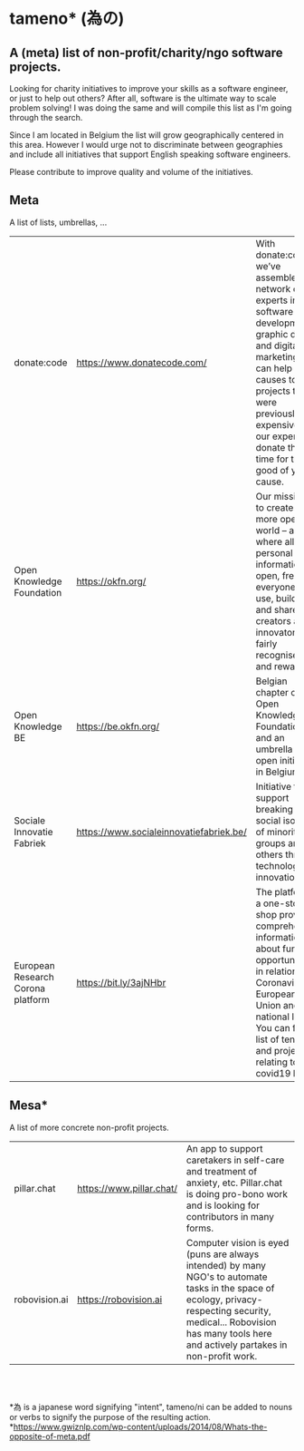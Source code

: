 # tameno* (為の)

## A (meta) list of non-profit/charity/ngo software projects.

Looking for charity initiatives to improve your skills as a software engineer, or just to help out others? After all, software is the ultimate way to scale problem solving!
I was doing the same and will compile this list as I'm going through the search.

Since I am located in Belgium the list will grow geographically centered in this area. 
However I would urge not to discriminate between geographies and include all initiatives that support English speaking software engineers.

Please contribute to improve quality and volume of the initiatives.

## Meta 

A list of lists, umbrellas, ...

|                                   |                                         |                                                                                                                                                                                                                                                                  |
|-----------------------------------|-----------------------------------------|------------------------------------------------------------------------------------------------------------------------------------------------------------------------------------------------------------------------------------------------------------------|
| donate:code                       | https://www.donatecode.com/             | With donate:code we’ve assembled a network of experts in software development, graphic design and digital marketing who can help good causes to build projects that were previously too expensive. All our experts donate their time for the good of your cause. |
| Open Knowledge Foundation         | https://okfn.org/                       | Our mission is to create a more open world – a world where all non-personal information is open, free for everyone to use, build on and share; and creators and innovators are fairly recognised and rewarded.                                                   |
| Open Knowledge BE                 | https://be.okfn.org/                    | Belgian chapter of Open Knowledge Foundation and an umbrella of open initiatives in Belgium.                                                                                                                                                                     |
| Sociale Innovatie Fabriek         | https://www.socialeinnovatiefabriek.be/ | Initiative to support breaking the social isolation of minority groups and others through technological innovation                                                                                                                                       |
| European Research Corona platform | https://bit.ly/3ajNHbr                  | The platform is a one-stop shop providing comprehensive information about funding opportunities in relation to Coronavirus at European Union and national level. You can find a list of tenders and projects relating to covid19 here.                           |


## Mesa*

A list of more concrete non-profit projects.

|                           |                                         |                                                                                                                                                                                                                                                                  |
|---------------------------|-----------------------------------------|------------------------------------------------------------------------------------------------------------------------------------------------------------------------------------------------------------------------------------------------------------------|
| pillar.chat               | https://www.pillar.chat/                | An app to support caretakers in self-care and treatment of anxiety, etc. Pillar.chat is doing pro-bono work and is looking for contributors in many forms.                                                                                                       |
| robovision.ai             | https://robovision.ai                   | Computer vision is eyed (puns are always intended) by many NGO's to automate tasks in the space of ecology, privacy-respecting security, medical... Robovision has many tools here and actively partakes in non-profit work.                                 

    
&nbsp;  
&nbsp;  

*為 is a japanese word signifying "intent", tameno/ni can be added to nouns or verbs to signify the purpose of the resulting action. 
*https://www.gwiznlp.com/wp-content/uploads/2014/08/Whats-the-opposite-of-meta.pdf
